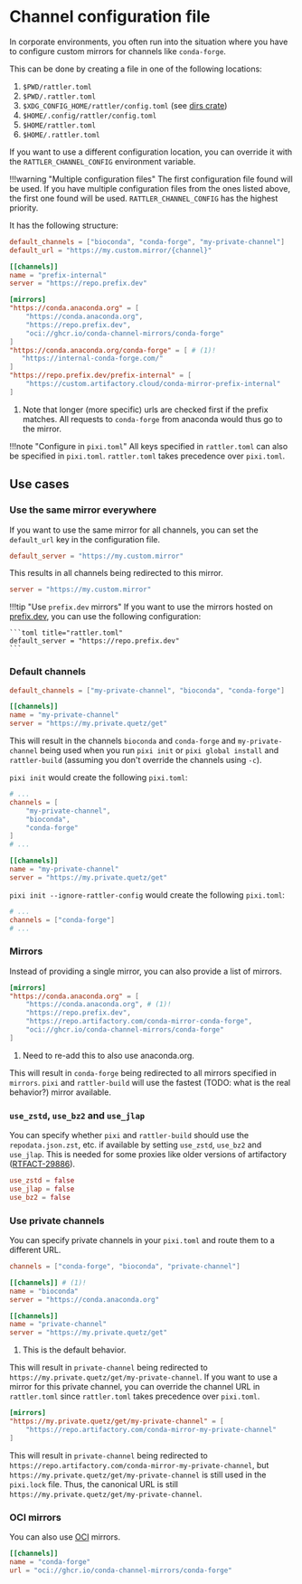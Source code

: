 # Channel configuration file

In corporate environments, you often run into the situation where you have to configure custom mirrors for channels like `conda-forge`.

This can be done by creating a file in one of the following locations:

1. `$PWD/rattler.toml`
2. `$PWD/.rattler.toml`
3. `$XDG_CONFIG_HOME/rattler/config.toml` (see [dirs crate](https://crates.io/crates/dirs))
4. `$HOME/.config/rattler/config.toml`
5. `$HOME/rattler.toml`
6. `$HOME/.rattler.toml`

If you want to use a different configuration location, you can override it with the `RATTLER_CHANNEL_CONFIG` environment variable.

!!!warning "Multiple configuration files"
    The first configuration file found will be used. If you have multiple configuration files from the ones listed above, the first one found will be used.
    `RATTLER_CHANNEL_CONFIG` has the highest priority.

It has the following structure:

```toml
default_channels = ["bioconda", "conda-forge", "my-private-channel"]
default_url = "https://my.custom.mirror/{channel}"

[[channels]]
name = "prefix-internal"
server = "https://repo.prefix.dev"

[mirrors]
"https://conda.anaconda.org" = [
    "https://conda.anaconda.org",
    "https://repo.prefix.dev",
    "oci://ghcr.io/conda-channel-mirrors/conda-forge"
]
"https://conda.anaconda.org/conda-forge" = [ # (1)!
   "https://internal-conda-forge.com/"
]
"https://repo.prefix.dev/prefix-internal" = [
    "https://custom.artifactory.cloud/conda-mirror-prefix-internal"
]
```

1. Note that longer (more specific) urls are checked first if the prefix matches. All requests to `conda-forge` from anaconda would thus go to the mirror.

!!!note "Configure in `pixi.toml`"
    All keys specified in `rattler.toml` can also be specified in `pixi.toml`.
    `rattler.toml` takes precedence over `pixi.toml`.

## Use cases

### Use the same mirror everywhere

If you want to use the same mirror for all channels, you can set the `default_url` key in the configuration file.

```toml title="rattler.toml"
default_server = "https://my.custom.mirror"
```

This results in all channels being redirected to this mirror.

```toml title="pixi.toml"
server = "https://my.custom.mirror"
```

!!!tip "Use `prefix.dev` mirrors"
    If you want to use the mirrors hosted on [prefix.dev](https://prefix.dev), you can use the following configuration:

    ```toml title="rattler.toml"
    default_server = "https://repo.prefix.dev"
    ```

### Default channels

```toml title="rattler.toml"
default_channels = ["my-private-channel", "bioconda", "conda-forge"]

[[channels]]
name = "my-private-channel"
server = "https://my.private.quetz/get"
```

This will result in the channels `bioconda` and `conda-forge` and `my-private-channel` being used when you run `pixi init` or `pixi global install` and `rattler-build` (assuming you don't override the channels using `-c`).

`pixi init` would create the following `pixi.toml`:

```toml title="pixi.toml"
# ...
channels = [
    "my-private-channel",
    "bioconda",
    "conda-forge"
]
# ...

[[channels]]
name = "my-private-channel"
server = "https://my.private.quetz/get"
```

`pixi init --ignore-rattler-config` would create the following `pixi.toml`:

```toml title="pixi.toml"
# ...
channels = ["conda-forge"]
# ...
```

### Mirrors

Instead of providing a single mirror, you can also provide a list of mirrors.

```toml title="rattler.toml"
[mirrors]
"https://conda.anaconda.org" = [
    "https://conda.anaconda.org", # (1)!
    "https://repo.prefix.dev",
    "https://repo.artifactory.com/conda-mirror-conda-forge",
    "oci://ghcr.io/conda-channel-mirrors/conda-forge"
]
```

1. Need to re-add this to also use anaconda.org.

This will result in `conda-forge` being redirected to all mirrors specified in `mirrors`.
`pixi` and `rattler-build` will use the fastest (TODO: what is the real behavior?) mirror available.

### `use_zstd`, `use_bz2` and `use_jlap`

You can specify whether `pixi` and `rattler-build` should use the `repodata.json.zst`, etc. if available by setting `use_zstd`, `use_bz2` and `use_jlap`.
This is needed for some proxies like older versions of artifactory ([RTFACT-29886](https://jfrog.atlassian.net/jira/software/c/projects/RTFACT/issues/RTFACT-29886)).

```toml title="rattler.toml"
use_zstd = false
use_jlap = false
use_bz2 = false
```

### Use private channels

You can specify private channels in your `pixi.toml` and route them to a different URL.

```toml title="pixi.toml"
channels = ["conda-forge", "bioconda", "private-channel"]

[[channels]] # (1)!
name = "bioconda"
server = "https://conda.anaconda.org"

[[channels]]
name = "private-channel"
server = "https://my.private.quetz/get"
```

1. This is the default behavior.

This will result in `private-channel` being redirected to `https://my.private.quetz/get/my-private-channel`.
If you want to use a mirror for this private channel, you can override the channel URL in `rattler.toml` since `rattler.toml` takes precedence over `pixi.toml`.

```toml title="rattler.toml"
[mirrors]
"https://my.private.quetz/get/my-private-channel" = [
    "https://repo.artifactory.com/conda-mirror-my-private-channel"
]
```

This will result in `private-channel` being redirected to `https://repo.artifactory.com/conda-mirror-my-private-channel`, but `https://my.private.quetz/get/my-private-channel` is still used in the `pixi.lock` file.
Thus, the canonical URL is still `https://my.private.quetz/get/my-private-channel`.

### OCI mirrors

You can also use [OCI](https://opencontainers.org/) mirrors.

```toml title="rattler.toml"
[[channels]]
name = "conda-forge"
url = "oci://ghcr.io/conda-channel-mirrors/conda-forge"
```
